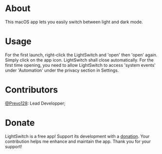 # About
This macOS app lets you easily switch between light and dark mode.
# Usage
For the first launch, right-click the LightSwitch and 'open' then 'open' again.
Simply click on the app icon. LightSwitch shall close automatically.
For the first time opening, you need to allow LightSwitch to access 'system events' under 'Automation' under the privacy section in Settings.
# Contributors
[@Prevo128](https://github.com/Plist256): Lead Developper;
# Donate
LightSwitch is a free app! Support its development with a [donation](https://www.paypal.com/donate/?hosted_button_id=TYNCAD4LZJYBL). Your contribution helps me enhance and maintain the app. Thank you for your support!

